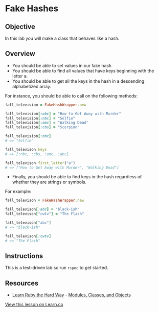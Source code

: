 

# Fake Hashes

## Objective

In this lab you will make a class that behaves like a hash.

## Overview

* You should be able to set values in our fake hash.
* You should be able to find all values that have keys beginning with the letter a.
* You should be able to get all the keys in the hash in a descending alphabetized array.

For instance, you should be able to call on the following methods:

```ruby
fall_television = FakeHashWrapper.new

fall_television[:abc] = "How to Get Away with Murder"
fall_television[:nbc] = "Selfie"
fall_television[:amc] = "Walking Dead"
fall_television[:cbs] = "Scorpion"

fall_television[:nbc]
# => "Selfie"

fall_televison.keys
# => [:nbc, :cbs, :amc, :abc]

fall_televison.first_letter("a")
# => ["How to Get Away with Murder", "Walking Dead"]

```

* Finally, you should be able to find keys in the hash regardless of whether they are strings or symbols.
 
For example:

```ruby
fall_televison = FakeHashWrapper.new

fall_televison[:abc] = "black-ish"
fall_televison["cwtv"] = "The Flash"

fall_televison["abc"] 
# => "black-ish"

fall_televison[:cwtv]
# => "The Flash"
```

## Instructions

This is a test-driven lab so run `rspec` to get started.

## Resources
* [Learn Ruby the Hard Way](http://ruby.learncodethehardway.org/) - [Modules, Classes, and Objects](http://ruby.learncodethehardway.org/book/ex40.html)

<a href='https://learn.co/lessons/fakehash' data-visibility='hidden'>View this lesson on Learn.co</a>
